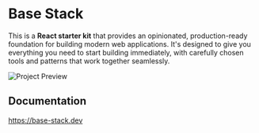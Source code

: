 # Base Stack
This is a **React starter kit** that provides an opinionated, production-ready foundation for building modern web applications. It's designed to give you everything you need to start building immediately, with carefully chosen tools and patterns that work together seamlessly.

![Project Preview](https://github.com/henry-phm/base-stack/blob/main/images/project-preview.png)

## Documentation
https://base-stack.dev
